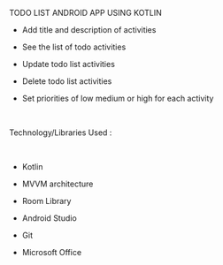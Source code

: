 TODO LIST ANDROID APP USING KOTLIN
- Add title and description of activities

- See the list of todo activities

- Update todo list activities

- Delete todo list activities

- Set priorities of low medium or high for each activity

​

Technology/Libraries Used :

​

- Kotlin

- MVVM architecture

- Room Library

- Android Studio

- Git

- Microsoft Office
